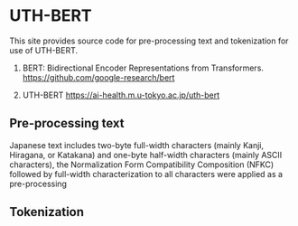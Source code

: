 # UTH-BERT
This site provides source code for pre-processing text and tokenization for use of UTH-BERT.

1. BERT: Bidirectional Encoder Representations from Transformers.
https://github.com/google-research/bert

2. UTH-BERT
https://ai-health.m.u-tokyo.ac.jp/uth-bert

## Pre-processing text

Japanese text includes two-byte full-width characters (mainly Kanji, Hiragana, or Katakana) and one-byte half-width characters (mainly ASCII characters), the Normalization Form Compatibility Composition (NFKC) followed by full-width characterization to all characters were applied as a pre-processing
 
## Tokenization


